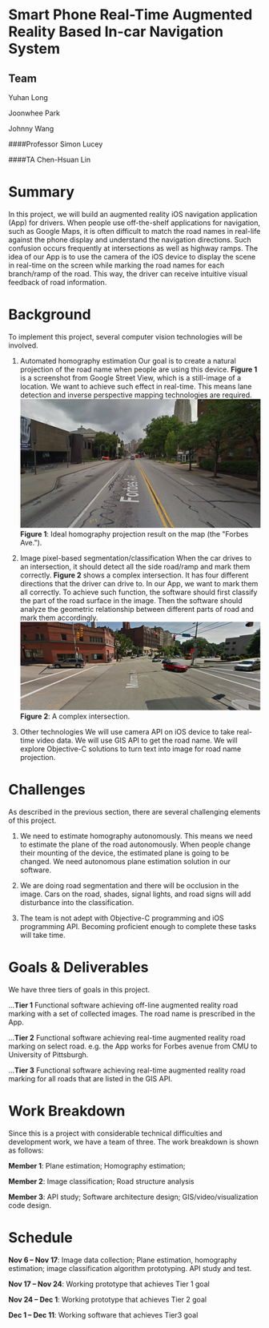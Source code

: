 
Smart Phone Real-Time Augmented Reality Based In-car Navigation System
======================================================================

Team
-------
Yuhan Long

Joonwhee Park

Johnny Wang

####Professor
Simon Lucey

####TA
Chen-Hsuan Lin

Summary
=========

In this project, we will build an augmented reality iOS navigation application (App) for drivers. When people use off-the-shelf applications for navigation, such as Google Maps, it is often difficult to match the road names in real-life against the phone display and understand the navigation directions. Such confusion occurs frequently at intersections as well as highway ramps. The idea of our App is to use the camera of the iOS device to display the scene in real-time on the screen while marking the road names for each branch/ramp of the road. This way, the driver can receive intuitive visual feedback of road information.

Background
===========
To implement this project, several computer vision technologies will be involved.

1.  Automated homography estimation
Our goal is to create a natural projection of the road name when people are using this device. **Figure 1** is a screenshot from Google Street View, which is a still-image of a location. We want to achieve such effect in real-time. This means lane detection and inverse perspective mapping technologies are required.
![Street View](/images/street_view.png)
**Figure 1**: Ideal homography projection result on the map (the "Forbes Ave.").


2.   Image pixel-based segmentation/classification
When the car drives to an intersection, it should detect all the side road/ramp and mark them correctly. **Figure 2** shows a complex intersection. It has four different directions that the driver can drive to. In our App, we want to mark them all correctly. To achieve such function, the software should first classify the part of the road surface in the image. Then the software should analyze the geometric relationship between different parts of road and mark them accordingly.
![Complex Intersection](/images/complex_intersection.png)
**Figure 2**: A complex intersection.


3.  Other technologies
We will use camera API on iOS device to take real-time video data. We will use GIS API to get the road name. We will explore Objective-C solutions to turn text into image for road name projection.

Challenges
==========
As described in the previous section, there are several challenging elements of this project. 

1.  We need to estimate homography autonomously. This means we need to estimate the plane of the road autonomously. When people change their mounting of the device, the estimated plane is going to be changed. We need autonomous plane estimation solution in our software. 

2.  We are doing road segmentation and there will be occlusion in the image. Cars on the road, shades, signal lights, and road signs will add disturbance into the classification.

3.  The team is not adept with Objective-C programming and iOS programming API. Becoming proficient enough to complete these tasks will take time.

Goals & Deliverables
====================
We have three tiers of goals in this project.

...**Tier 1** Functional software achieving off-line augmented reality road marking with a set of collected images. The road name is prescribed in the App. 

...**Tier 2** Functional software achieving real-time augmented reality road marking on select road. e.g. the App works for Forbes avenue from CMU to University of Pittsburgh.

...**Tier 3** Functional software achieving real-time augmented reality road marking for all roads that are listed in the GIS API.

Work Breakdown
==============
Since this is a project with considerable technical difficulties and development work, we have a team of three. The work breakdown is shown as follows:

**Member 1**: Plane estimation; Homography estimation;

**Member 2**: Image classification; Road structure analysis

**Member 3**: API study; Software architecture design; GIS/video/visualization code design. 

Schedule
========
**Nov 6 – Nov 17**: Image data collection; Plane estimation, homography estimation; image classification algorithm prototyping. API study and test.

**Nov 17 – Nov 24**: Working prototype that achieves Tier 1 goal 

**Nov 24 – Dec 1**: Working prototype that achieves Tier 2 goal 

**Dec 1 – Dec 11**:  Working software that achieves Tier3 goal


